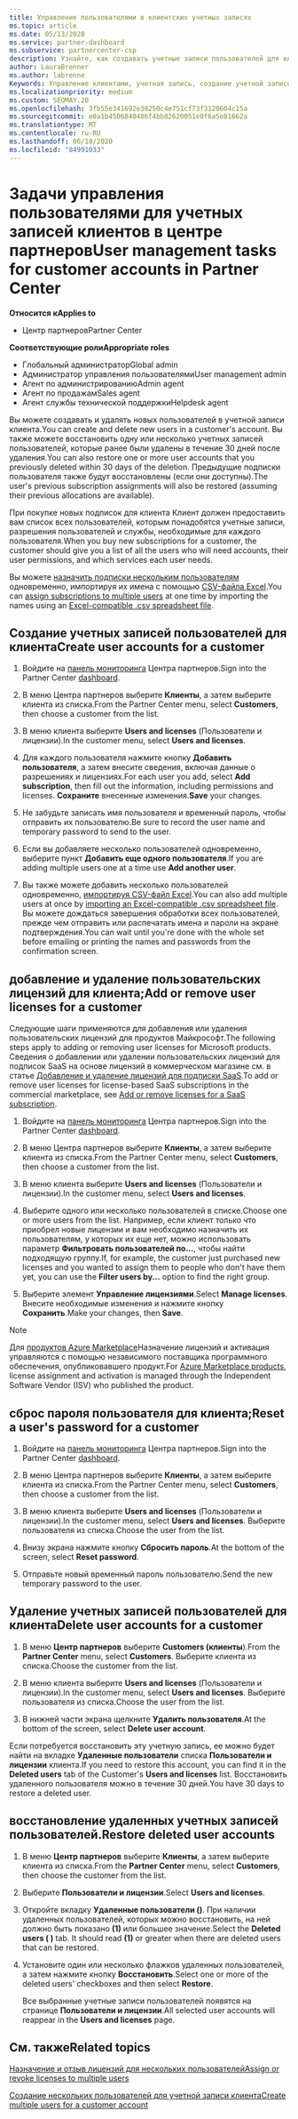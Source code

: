 ```yaml
---
title: Управление пользователями в клиентских учетных записях
ms.topic: article
ms.date: 05/13/2020
ms.service: partner-dashboard
ms.subservice: partnercenter-csp
description: Узнайте, как создавать учетные записи пользователей для клиентов, добавлять или удалять пользовательские лицензии, сбрасывать пароли пользователей, удалять учетные записи пользователей и восстанавливать их.
author: LauraBrenner
ms.author: labrenne
Keywords: Управление клиентами, учетная запись, создание учетной записи, лицензии, назначение лицензии, Управление пользователями, пароль, сброс пароля, смена пароля
ms.localizationpriority: medium
ms.custom: SEOMAY.20
ms.openlocfilehash: 3fb55e341692e38250c4e751cf73f3120604c15a
ms.sourcegitcommit: e0a1b4506840486f4bb82620051e0f6a5e81662a
ms.translationtype: MT
ms.contentlocale: ru-RU
ms.lasthandoff: 06/18/2020
ms.locfileid: "84991033"
---
```

# <a name="user-management-tasks-for-customer-accounts-in-partner-center"></a><span data-ttu-id="37ea6-104">Задачи управления пользователями для учетных записей клиентов в центре партнеров</span><span class="sxs-lookup"><span data-stu-id="37ea6-104">User management tasks for customer accounts in Partner Center</span></span>

<span data-ttu-id="37ea6-105">**Относится к**</span><span class="sxs-lookup"><span data-stu-id="37ea6-105">**Applies to**</span></span>

- <span data-ttu-id="37ea6-106">Центр партнеров</span><span class="sxs-lookup"><span data-stu-id="37ea6-106">Partner Center</span></span>

<span data-ttu-id="37ea6-107">**Соответствующие роли**</span><span class="sxs-lookup"><span data-stu-id="37ea6-107">**Appropriate roles**</span></span>

- <span data-ttu-id="37ea6-108">Глобальный администратор</span><span class="sxs-lookup"><span data-stu-id="37ea6-108">Global admin</span></span>
- <span data-ttu-id="37ea6-109">Администратор управления пользователями</span><span class="sxs-lookup"><span data-stu-id="37ea6-109">User management admin</span></span>
- <span data-ttu-id="37ea6-110">Агент по администрированию</span><span class="sxs-lookup"><span data-stu-id="37ea6-110">Admin agent</span></span>
- <span data-ttu-id="37ea6-111">Агент по продажам</span><span class="sxs-lookup"><span data-stu-id="37ea6-111">Sales agent</span></span>
- <span data-ttu-id="37ea6-112">Агент службы технической поддержки</span><span class="sxs-lookup"><span data-stu-id="37ea6-112">Helpdesk agent</span></span>

<span data-ttu-id="37ea6-113">Вы можете создавать и удалять новых пользователей в учетной записи клиента.</span><span class="sxs-lookup"><span data-stu-id="37ea6-113">You can create and delete new users in a customer's account.</span></span> <span data-ttu-id="37ea6-114">Вы также можете восстановить одну или несколько учетных записей пользователей, которые ранее были удалены в течение 30 дней после удаления.</span><span class="sxs-lookup"><span data-stu-id="37ea6-114">You can also restore one or more user accounts that you previously deleted within 30 days of the deletion.</span></span> <span data-ttu-id="37ea6-115">Предыдущие подписки пользователя также будут восстановлены (если они доступны).</span><span class="sxs-lookup"><span data-stu-id="37ea6-115">The user's previous subscription assignments will also be restored (assuming their previous allocations are available).</span></span>

<span data-ttu-id="37ea6-116">При покупке новых подписок для клиента Клиент должен предоставить вам список всех пользователей, которым понадобятся учетные записи, разрешения пользователей и службы, необходимые для каждого пользователя.</span><span class="sxs-lookup"><span data-stu-id="37ea6-116">When you buy new subscriptions for a customer, the customer should give you a list of all the users who will need accounts, their user permissions, and which services each user needs.</span></span>  

<span data-ttu-id="37ea6-117">Вы можете [назначить подписки нескольким пользователям](bulk-license-provisioning-for-multiple-users.md) одновременно, импортируя их имена с помощью [CSV-файла Excel](adding-multiple-users-to-a-customer-account.md).</span><span class="sxs-lookup"><span data-stu-id="37ea6-117">You can [assign subscriptions to multiple users](bulk-license-provisioning-for-multiple-users.md) at one time by importing the names using an [Excel-compatible .csv spreadsheet file](adding-multiple-users-to-a-customer-account.md).</span></span>

<a href="" id="createuseraccounts"></a>

## <a name="create-user-accounts-for-a-customer"></a><span data-ttu-id="37ea6-118">Создание учетных записей пользователей для клиента</span><span class="sxs-lookup"><span data-stu-id="37ea6-118">Create user accounts for a customer</span></span>

1. <span data-ttu-id="37ea6-119">Войдите на [панель мониторинга](https://partner.microsoft.com/dashboard) Центра партнеров.</span><span class="sxs-lookup"><span data-stu-id="37ea6-119">Sign into the Partner Center [dashboard](https://partner.microsoft.com/dashboard).</span></span>

2. <span data-ttu-id="37ea6-120">В меню Центра партнеров выберите **Клиенты**, а затем выберите клиента из списка.</span><span class="sxs-lookup"><span data-stu-id="37ea6-120">From the Partner Center menu, select **Customers**, then choose a customer from the list.</span></span>

3. <span data-ttu-id="37ea6-121">В меню клиента выберите **Users and licenses** (Пользователи и лицензии).</span><span class="sxs-lookup"><span data-stu-id="37ea6-121">In the customer menu, select **Users and licenses**.</span></span>

4. <span data-ttu-id="37ea6-122">Для каждого пользователя нажмите кнопку **Добавить пользователя**, а затем внесите сведения, включая данные о разрешениях и лицензиях.</span><span class="sxs-lookup"><span data-stu-id="37ea6-122">For each user you add, select **Add subscription**, then fill out the information, including permissions and licenses.</span></span> <span data-ttu-id="37ea6-123">**Сохраните** внесенные изменения.</span><span class="sxs-lookup"><span data-stu-id="37ea6-123">**Save** your changes.</span></span>

5. <span data-ttu-id="37ea6-124">Не забудьте записать имя пользователя и временный пароль, чтобы отправить их пользователю.</span><span class="sxs-lookup"><span data-stu-id="37ea6-124">Be sure to record the user name and temporary password to send to the user.</span></span>

6. <span data-ttu-id="37ea6-125">Если вы добавляете несколько пользователей одновременно, выберите пункт **Добавить еще одного пользователя**.</span><span class="sxs-lookup"><span data-stu-id="37ea6-125">If you are adding multiple users one at a time use **Add another user**.</span></span>

7. <span data-ttu-id="37ea6-126">Вы также можете добавить несколько пользователей одновременно, [импортируя CSV-файл Excel](adding-multiple-users-to-a-customer-account.md).</span><span class="sxs-lookup"><span data-stu-id="37ea6-126">You can also add multiple users at once by [importing an Excel-compatible .csv spreadsheet file](adding-multiple-users-to-a-customer-account.md).</span></span> <span data-ttu-id="37ea6-127">Вы можете дождаться завершения обработки всех пользователей, прежде чем отправить или распечатать имена и пароли на экране подтверждения.</span><span class="sxs-lookup"><span data-stu-id="37ea6-127">You can wait until you're done with the whole set before emailing or printing the names and passwords from the confirmation screen.</span></span>

<a href="" id="userlicensing"></a>

## <a name="add-or-remove-user-licenses-for-a-customer"></a><span data-ttu-id="37ea6-128">добавление и удаление пользовательских лицензий для клиента;</span><span class="sxs-lookup"><span data-stu-id="37ea6-128">Add or remove user licenses for a customer</span></span>

<span data-ttu-id="37ea6-129">Следующие шаги применяются для добавления или удаления пользовательских лицензий для продуктов Майкрософт.</span><span class="sxs-lookup"><span data-stu-id="37ea6-129">The following steps apply to adding or removing user licenses for Microsoft products.</span></span> <span data-ttu-id="37ea6-130">Сведения о добавлении или удалении пользовательских лицензий для подписок SaaS на основе лицензий в коммерческом магазине см. в статье [Добавление и удаление лицензий для подписки SaaS](csp-commercial-marketplace-manage.md#add-or-remove-licenses-for-a-saas-subscription).</span><span class="sxs-lookup"><span data-stu-id="37ea6-130">To add or remove user licenses for license-based SaaS subscriptions in the commercial marketplace, see [Add or remove licenses for a SaaS subscription](csp-commercial-marketplace-manage.md#add-or-remove-licenses-for-a-saas-subscription).</span></span>

1. <span data-ttu-id="37ea6-131">Войдите на [панель мониторинга](https://partner.microsoft.com/dashboard) Центра партнеров.</span><span class="sxs-lookup"><span data-stu-id="37ea6-131">Sign into the Partner Center [dashboard](https://partner.microsoft.com/dashboard).</span></span>

2. <span data-ttu-id="37ea6-132">В меню Центра партнеров выберите **Клиенты**, а затем выберите клиента из списка.</span><span class="sxs-lookup"><span data-stu-id="37ea6-132">From the Partner Center menu, select **Customers**, then choose a customer from the list.</span></span>

3. <span data-ttu-id="37ea6-133">В меню клиента выберите **Users and licenses** (Пользователи и лицензии).</span><span class="sxs-lookup"><span data-stu-id="37ea6-133">In the customer menu, select **Users and licenses**.</span></span>

4. <span data-ttu-id="37ea6-134">Выберите одного или несколько пользователей в списке.</span><span class="sxs-lookup"><span data-stu-id="37ea6-134">Choose one or more users from the list.</span></span> <span data-ttu-id="37ea6-135">Например, если клиент только что приобрел новые лицензии и вам необходимо назначить их пользователям, у которых их еще нет, можно использовать параметр **Фильтровать пользователей по...**, чтобы найти подходящую группу.</span><span class="sxs-lookup"><span data-stu-id="37ea6-135">If, for example, the customer just purchased new licenses and you wanted to assign them to people who don't have them yet, you can use the **Filter users by...** option to find the right group.</span></span>

5. <span data-ttu-id="37ea6-136">Выберите элемент **Управление лицензиями**.</span><span class="sxs-lookup"><span data-stu-id="37ea6-136">Select **Manage licenses**.</span></span> <span data-ttu-id="37ea6-137">Внесите необходимые изменения и нажмите кнопку **Сохранить**.</span><span class="sxs-lookup"><span data-stu-id="37ea6-137">Make your changes, then **Save**.</span></span>

> [!NOTE]
> <span data-ttu-id="37ea6-138">Для [продуктов Azure Marketplace](csp-commercial-marketplace-manage.md#assign-licenses-and-activate-a-subscription-on-behalf-of-a-customer)Назначение лицензий и активация управляются с помощью независимого поставщика программного обеспечения, опубликовавшего продукт.</span><span class="sxs-lookup"><span data-stu-id="37ea6-138">For [Azure Marketplace products](csp-commercial-marketplace-manage.md#assign-licenses-and-activate-a-subscription-on-behalf-of-a-customer), license assignment and activation is managed through the Independent Software Vendor (ISV) who published the product.</span></span>

<a href="" id="resetpassword"></a>

## <a name="reset-a-users-password-for-a-customer"></a><span data-ttu-id="37ea6-139">сброс пароля пользователя для клиента;</span><span class="sxs-lookup"><span data-stu-id="37ea6-139">Reset a user's password for a customer</span></span>

1. <span data-ttu-id="37ea6-140">Войдите на [панель мониторинга](https://partner.microsoft.com/dashboard) Центра партнеров.</span><span class="sxs-lookup"><span data-stu-id="37ea6-140">Sign into the Partner Center [dashboard](https://partner.microsoft.com/dashboard).</span></span>

2. <span data-ttu-id="37ea6-141">В меню Центра партнеров выберите **Клиенты**, а затем выберите клиента из списка.</span><span class="sxs-lookup"><span data-stu-id="37ea6-141">From the Partner Center menu, select **Customers**, then choose a customer from the list.</span></span>

3.  <span data-ttu-id="37ea6-142">В меню клиента выберите **Users and licenses** (Пользователи и лицензии).</span><span class="sxs-lookup"><span data-stu-id="37ea6-142">In the customer menu, select **Users and licenses**.</span></span> <span data-ttu-id="37ea6-143">Выберите пользователя из списка.</span><span class="sxs-lookup"><span data-stu-id="37ea6-143">Choose the user from the list.</span></span>

4.  <span data-ttu-id="37ea6-144">Внизу экрана нажмите кнопку **Сбросить пароль**.</span><span class="sxs-lookup"><span data-stu-id="37ea6-144">At the bottom of the screen, select **Reset password**.</span></span> 

5.  <span data-ttu-id="37ea6-145">Отправьте новый временный пароль пользователю.</span><span class="sxs-lookup"><span data-stu-id="37ea6-145">Send the new temporary password to the user.</span></span>

<a href="" id="deleteuseraccounts"></a>

## <a name="delete-user-accounts-for-a-customer"></a><span data-ttu-id="37ea6-146">Удаление учетных записей пользователей для клиента</span><span class="sxs-lookup"><span data-stu-id="37ea6-146">Delete user accounts for a customer</span></span>

1.  <span data-ttu-id="37ea6-147">В меню **Центр партнеров** выберите **Customers (клиенты**).</span><span class="sxs-lookup"><span data-stu-id="37ea6-147">From the **Partner Center** menu, select **Customers**.</span></span> <span data-ttu-id="37ea6-148">Выберите клиента из списка.</span><span class="sxs-lookup"><span data-stu-id="37ea6-148">Choose the customer from the list.</span></span>

2.  <span data-ttu-id="37ea6-149">В меню клиента выберите **Users and licenses** (Пользователи и лицензии).</span><span class="sxs-lookup"><span data-stu-id="37ea6-149">In the customer menu, select **Users and licenses**.</span></span> <span data-ttu-id="37ea6-150">Выберите пользователя из списка.</span><span class="sxs-lookup"><span data-stu-id="37ea6-150">Choose the user from the list.</span></span>

3.  <span data-ttu-id="37ea6-151">В нижней части экрана щелкните **Удалить пользователя**.</span><span class="sxs-lookup"><span data-stu-id="37ea6-151">At the bottom of the screen, select **Delete user account**.</span></span>

<span data-ttu-id="37ea6-152">Если потребуется восстановить эту учетную запись, ее можно будет найти на вкладке **Удаленные пользователи** списка **Пользователи и лицензии** клиента.</span><span class="sxs-lookup"><span data-stu-id="37ea6-152">If you need to restore this account, you can find it in the **Deleted users** tab of the Customer's **Users and licenses** list.</span></span> <span data-ttu-id="37ea6-153">Восстановить удаленного пользователя можно в течение 30 дней.</span><span class="sxs-lookup"><span data-stu-id="37ea6-153">You have 30 days to restore a deleted user.</span></span>

<a href="" id="restoreuseraccounts"></a>

## <a name="restore-deleted-user-accounts"></a><span data-ttu-id="37ea6-154">восстановление удаленных учетных записей пользователей.</span><span class="sxs-lookup"><span data-stu-id="37ea6-154">Restore deleted user accounts</span></span>

1.  <span data-ttu-id="37ea6-155">В меню **Центр партнеров** выберите **Клиенты**, а затем выберите клиента из списка.</span><span class="sxs-lookup"><span data-stu-id="37ea6-155">From the **Partner Center** menu, select **Customers**, then choose the customer from the list.</span></span>

2.  <span data-ttu-id="37ea6-156">Выберите **Пользователи и лицензии**.</span><span class="sxs-lookup"><span data-stu-id="37ea6-156">Select **Users and licenses**.</span></span>

3.  <span data-ttu-id="37ea6-157">Откройте вкладку **Удаленные пользователи ()**. При наличии удаленных пользователей, которых можно восстановить, на ней должно быть показано **(1)** или большее значение.</span><span class="sxs-lookup"><span data-stu-id="37ea6-157">Select the **Deleted users ( )** tab. It should read **(1)** or greater when there are deleted users that can be restored.</span></span>

4.  <span data-ttu-id="37ea6-158">Установите один или несколько флажков удаленных пользователей, а затем нажмите кнопку **Восстановить**.</span><span class="sxs-lookup"><span data-stu-id="37ea6-158">Select one or more of the deleted users' checkboxes and then select **Restore**.</span></span>

    <span data-ttu-id="37ea6-159">Все выбранные учетные записи пользователей появятся на странице **Пользователи и лицензии**.</span><span class="sxs-lookup"><span data-stu-id="37ea6-159">All selected user accounts will reappear in the **Users and licenses** page.</span></span>

## <a name="related-topics"></a><span data-ttu-id="37ea6-160">См. также</span><span class="sxs-lookup"><span data-stu-id="37ea6-160">Related topics</span></span>


[<span data-ttu-id="37ea6-161">Назначение и отзыв лицензий для нескольких пользователей</span><span class="sxs-lookup"><span data-stu-id="37ea6-161">Assign or revoke licenses to multiple users</span></span>](bulk-license-provisioning-for-multiple-users.md)

[<span data-ttu-id="37ea6-162">Создание нескольких пользователей для учетной записи клиента</span><span class="sxs-lookup"><span data-stu-id="37ea6-162">Create multiple users for a customer account</span></span>](adding-multiple-users-to-a-customer-account.md)